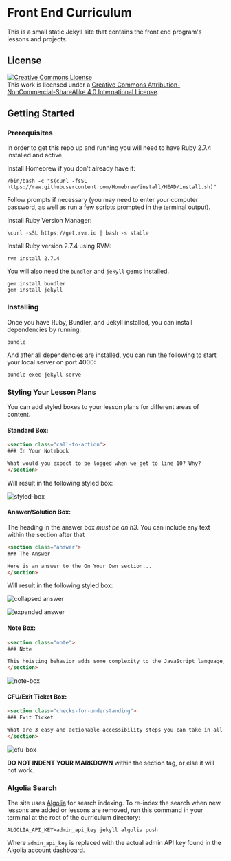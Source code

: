 # Front End Curriculum

This is a small static Jekyll site that contains the front end program's lessons and projects.

## License

<a rel="license" href="http://creativecommons.org/licenses/by-nc-sa/4.0/"><img alt="Creative Commons License" style="border-width:0" src="https://i.creativecommons.org/l/by-nc-sa/4.0/88x31.png" /></a><br />This work is licensed under a <a rel="license" href="http://creativecommons.org/licenses/by-nc-sa/4.0/">Creative Commons Attribution-NonCommercial-ShareAlike 4.0 International License</a>.

## Getting Started

### Prerequisites

In order to get this repo up and running you will need to have Ruby 2.7.4 installed and active. 

Install Homebrew if you don't already have it:  

```shell
/bin/bash -c "$(curl -fsSL https://raw.githubusercontent.com/Homebrew/install/HEAD/install.sh)"
```

Follow prompts if necessary (you may need to enter your computer password, as well as run a few scripts prompted in the terminal output).

Install Ruby Version Manager:  

```shell
\curl -sSL https://get.rvm.io | bash -s stable
```

Install Ruby version 2.7.4 using RVM:  

```shell
rvm install 2.7.4
```

You will also need the `bundler` and `jekyll` gems installed.

```shell
gem install bundler
gem install jekyll
```

### Installing

Once you have Ruby, Bundler, and Jekyll installed, you can install dependencies by running:

```shell
bundle
```

And after all dependencies are installed, you can run the following to start your local server on port 4000:

```shell
bundle exec jekyll serve
```


### Styling Your Lesson Plans

You can add styled boxes to your lesson plans for different areas of content.

#### Standard Box:

```html
<section class="call-to-action">
### In Your Notebook

What would you expect to be logged when we get to line 10? Why?
</section>
```

Will result in the following styled box:

![styled-box](https://user-images.githubusercontent.com/17582916/60548262-e75fd180-9cde-11e9-8964-03c4ee6152d9.png)

#### Answer/Solution Box:

The heading in the answer box *must be an h3*. You can include any text within the section after that

```html
<section class="answer">
### The Answer  

Here is an answer to the On Your Own section...
</section>
```

Will result in the following styled box:

![collapsed answer](https://user-images.githubusercontent.com/17582916/72355972-a725d680-36a5-11ea-8755-077ebf0d34dc.png)

![expanded answer](https://user-images.githubusercontent.com/17582916/72356019-be64c400-36a5-11ea-87e6-a5a7310db2bc.png)

#### Note Box:

```html
<section class="note">
### Note

This hoisting behavior adds some complexity to the JavaScript language, and is important to understand thoroughly in order to anticipate the values of your variables at any given time.
</section>
```

![note-box](https://user-images.githubusercontent.com/17582916/60548280-f2b2fd00-9cde-11e9-848c-6d58f4b6ebde.png)

#### CFU/Exit Ticket Box:

```html
<section class="checks-for-understanding">
### Exit Ticket

What are 3 easy and actionable accessibility steps you can take in all of your projects from here on out?
</section>
```

![cfu-box](https://user-images.githubusercontent.com/17582916/60548305-ff375580-9cde-11e9-9e06-739244d68973.png)

**DO NOT INDENT YOUR MARKDOWN** within the section tag, or else it will not work.


### Algolia Search

The site uses [Algolia](https://www.algolia.com/dashboard) for search indexing. To re-index the search when new lessons are added or lessons are removed, run this 
command in your terminal at the root of the curriculum directory:

```shell
ALGOLIA_API_KEY=admin_api_key jekyll algolia push
```

Where `admin_api_key` is replaced with the actual admin API key found in the Algolia account dashboard.
